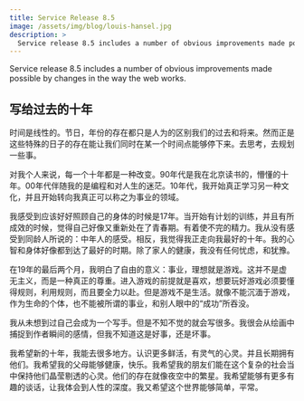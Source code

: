 ```yaml
---
title: Service Release 8.5
image: /assets/img/blog/louis-hansel.jpg
description: >
  Service release 8.5 includes a number of obvious improvements made possible by changes in the way the web works.
---
```


Service release 8.5 includes a number of obvious improvements made possible by changes in the way the web works.

## 写给过去的十年
时间是线性的。节日，年份的存在都只是人为的区别我们的过去和将来。然而正是这些特殊的日子的存在能让我们同时在某一个时间点能够停下来。去思考，去规划一些事。

对我个人来说，每一个十年都是一种改变。90年代是我在北京读书的，懵懂的十年。00年代伴随我的是编程和对人生的迷茫。10年代，我开始真正学习另一种文化，并且开始转向我真正可以称之为事业的领域。

我感受到应该好好照顾自己的身体的时候是17年。当开始有计划的训练，并且有所成效的时候，觉得自己好像又重新处在了青春期。有着使不完的精力。我从没有感受到同龄人所说的：中年人的感受。相反，我觉得我正走向我最好的十年。我的心智和身体好像都到达了最好的时期。除了家人的健康，我没有任何忧虑，和犹豫。

在19年的最后两个月，我明白了自由的意义：事业，理想就是游戏。这并不是虚无主义，而是一种真正的尊重。进入游戏的前提就是喜欢，想要玩好游戏必须要懂得规则，利用规则，而且要全力以赴。但是游戏不是生活。就像不能沉湎于游戏，作为生命的个体，也不能被所谓的事业，和别人眼中的“成功”所吞没。

我从未想到过自己会成为一个写手。但是不知不觉的就会写很多。我很会从绘画中捕捉到作者瞬间的感情，但我不知道这是好事，还是坏事。

我希望新的十年，我能去很多地方。认识更多鲜活，有灵气的心灵。并且长期拥有他们。我希望我的父母能够健康，快乐。我希望我的朋友们能在这个复杂的社会当中保持他们晶莹剔透的心灵。他们的存在就像夜空中的繁星。我希望能够有更多有趣的谈话，让我体会到人性的深度。我又希望这个世界能够简单，平常。
